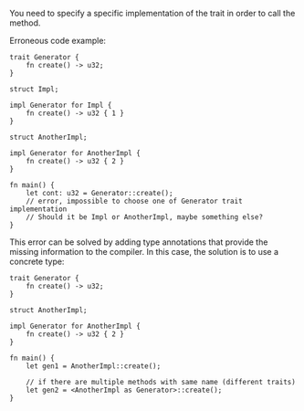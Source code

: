You need to specify a specific implementation of the trait in order to call the
method.

Erroneous code example:

```compile_fail,E0790
trait Generator {
    fn create() -> u32;
}

struct Impl;

impl Generator for Impl {
    fn create() -> u32 { 1 }
}

struct AnotherImpl;

impl Generator for AnotherImpl {
    fn create() -> u32 { 2 }
}

fn main() {
    let cont: u32 = Generator::create();
    // error, impossible to choose one of Generator trait implementation
    // Should it be Impl or AnotherImpl, maybe something else?
}
```

This error can be solved by adding type annotations that provide the missing
information to the compiler. In this case, the solution is to use a concrete
type:

```
trait Generator {
    fn create() -> u32;
}

struct AnotherImpl;

impl Generator for AnotherImpl {
    fn create() -> u32 { 2 }
}

fn main() {
    let gen1 = AnotherImpl::create();

    // if there are multiple methods with same name (different traits)
    let gen2 = <AnotherImpl as Generator>::create();
}
```
